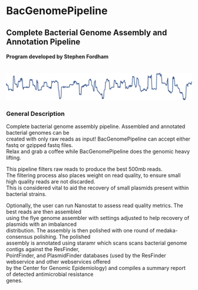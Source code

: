 # BacGenomePipeline

## Complete Bacterial Genome Assembly and Annotation Pipeline

#### Program developed by Stephen Fordham

<br>

<img src=https://github.com/StephenFordham/BacGenomePipeline/blob/main/static/nanopore_squiggle.png width=700 >

### General Description

Complete bacterial genome assembly pipeline. Assembled and annotated bacterial genomes can be <br>
created with only raw reads as input! BacGenomePipeline can accept either fastq or gzipped fastq files. <br>
Relax and grab a coffee while BacGenomePipeline does the genomic heavy lifting.<br>

 This pipeline filters raw reads to produce the best 500mb reads. <br>
 The filtering process also places weight on read quality, to ensure small high quality reads are not discarded.<br>
 This is considered vital to aid the recovery of small plasmids present within bacterial strains.<br>
 
Optionally, the user can run Nanostat to assess read quality metrics. The best reads are then assembled <br>
using the flye genome assembler with settings adjusted to help recovery of plasmids with an imbalanced <br>
distribution. The assembly is then polished with one round of medaka-consensus polishing. The polished <br>
assembly is annotated using staramr which scans scans bacterial genome contigs against the ResFinder, <br>
PointFinder, and PlasmidFinder databases (used by the ResFinder webservice and other webservices offered <br>
by the Center for Genomic Epidemiology) and compiles a summary report of detected antimicrobial resistance <br>
genes. <br>

